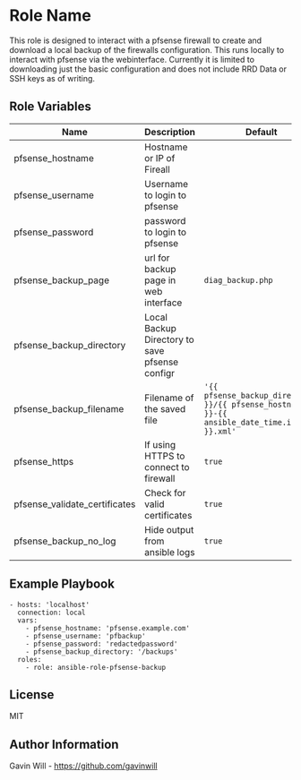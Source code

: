 Role Name
=========

This role is designed to interact with a pfsense firewall to create and download a local backup of the firewalls configuration. This runs locally to interact with pfsense via the webinterface. Currently it is limited to downloading just the basic configuration and does not include RRD Data or SSH keys as of writing.


Role Variables
--------------

| Name          | Description   | Default               |
| ------------- | ------------- | ----------------------|
| pfsense_hostname  | Hostname or IP of Fireall      |   |
| pfsense_username  | Username to login to pfsense   |   |
| pfsense_password  | password to login to pfsense   |   |
| pfsense_backup_page  | url for backup page in web interface  | `diag_backup.php`  |
| pfsense_backup_directory  | Local Backup Directory to save pfsense configr  |  |
| pfsense_backup_filename  | Filename of the saved file  | `'{{ pfsense_backup_directory }}/{{ pfsense_hostname }}-{{ ansible_date_time.iso8601 }}.xml'`  |
| pfsense_https  | If using HTTPS to connect to firewall | `true`  |
| pfsense_validate_certificates | Check for valid certificates  | `true` |
| pfsense_backup_no_log  | Hide output from ansible logs  | `true` |



Example Playbook
----------------

```
- hosts: 'localhost'
  connection: local 
  vars: 
    - pfsense_hostname: 'pfsense.example.com'
    - pfsense_username: 'pfbackup'
    - pfsense_password: 'redactedpassword'
    - pfsense_backup_directory: '/backups'
  roles:
    - role: ansible-role-pfsense-backup
```

License
-------

MIT

Author Information
------------------

Gavin Will - https://github.com/gavinwill
